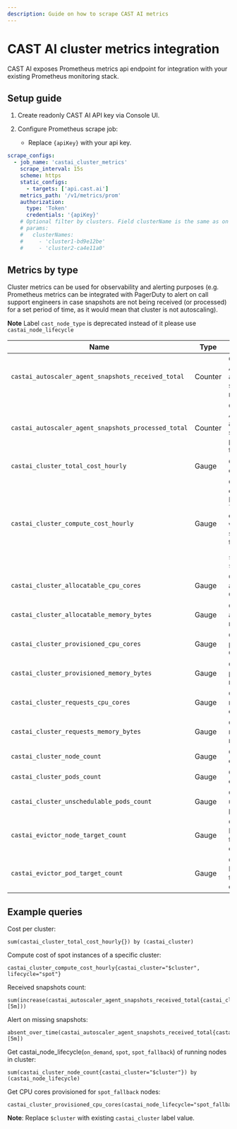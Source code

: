 ```yaml
---
description: Guide on how to scrape CAST AI metrics
---
```


# CAST AI cluster metrics integration

CAST AI exposes Prometheus metrics api endpoint for integration with your existing Prometheus monitoring stack.

## Setup guide

1. Create readonly CAST AI API key via Console UI.

2. Configure Prometheus scrape job:

   - Replace `{apiKey}` with your api key.

```yaml
scrape_configs:
  - job_name: 'castai_cluster_metrics'
    scrape_interval: 15s
    scheme: https
    static_configs:
      - targets: ['api.cast.ai']
    metrics_path: '/v1/metrics/prom'
    authorization:
      type: 'Token'
      credentials: '{apiKey}'
    # Optional filter by clusters. Field clusterName is the same as on GET /v1/kubernetes/external-clusters/{clusterId} response clusterNameId field.
    # params:
    #   clusterNames:
    #     - 'cluster1-bd9e12be'
    #     - 'cluster2-ca4e11a0'
```

## Metrics by type

Cluster metrics can be used for observability and alerting purposes (e.g. Prometheus metrics can be integrated with PagerDuty to alert on call support engineers in case snapshots are not being received (or processed) for a set period of time, as it would mean that cluster is not autoscaling).

**Note** Label `cast_node_type` is deprecated instead of it please use `castai_node_lifecycle`

| Name | Type | Description                                                                       | Action |
| --- | ---|-----------------------------------------------------------------------------------| --- |
| `castai_autoscaler_agent_snapshots_received_total` | Counter | CAST AI Autoscaler agent snapshots received total.                                | Check if Agent is running in the cluster. |
| `castai_autoscaler_agent_snapshots_processed_total` | Counter | CAST AI Autoscaler agent snapshots processed total.                               | Contact CAST AI support. |
| `castai_cluster_total_cost_hourly` | Gauge | Cluster total cost hourly.                                                        | |
| `castai_cluster_compute_cost_hourly` | Gauge | Cluster compute cost. Has a `lifecycle` dimensions which can be summed up to total cost: `[on_demand, spot_fallback, spot]`. | |
| `castai_cluster_allocatable_cpu_cores` | Gauge | Cluster allocatable CPU cores.                                                    |  |
| `castai_cluster_allocatable_memory_bytes` | Gauge | Cluster allocatable memory.                                                       |  |
| `castai_cluster_provisioned_cpu_cores` | Gauge | Cluster provisioned CPU cores.                                                    |  |
| `castai_cluster_provisioned_memory_bytes` | Gauge | Cluster provisioner memory.                                                       |  |
| `castai_cluster_requests_cpu_cores` | Gauge | Cluster requested CPU cores.                                                      |  |
| `castai_cluster_requests_memory_bytes` | Gauge | Cluster requested memory.                                                         |  |
| `castai_cluster_node_count` | Gauge | Cluster nodes count.                                                              |  |
| `castai_cluster_pods_count` | Gauge | Cluster pods count.                                                               |  |
| `castai_cluster_unschedulable_pods_count` | Gauge | Cluster unschedulable pods count.                                                 |  |
| `castai_evictor_node_target_count` | Gauge | CAST AI Evictor targeted nodes count.                                             |  |
| `castai_evictor_pod_target_count` | Gauge | CAST AI Evictor targeted pods count.                                              |  |

## Example queries

Cost per cluster:

```
sum(castai_cluster_total_cost_hourly{}) by (castai_cluster)
```

Compute cost of spot instances of a specific cluster:

```
castai_cluster_compute_cost_hourly{castai_cluster="$cluster", lifecycle="spot"}
```

Received snapshots count:

```
sum(increase(castai_autoscaler_agent_snapshots_received_total{castai_cluster="$cluster"}[5m]))
```

Alert on missing snapshots:

```
absent_over_time(castai_autoscaler_agent_snapshots_received_total{castai_cluster="$cluster"}[5m])
```

Get castai_node_lifecycle(`on_demand`, `spot`, `spot_fallback`) of running nodes in cluster:

```
sum(castai_cluster_node_count{castai_cluster="$cluster"}) by (castai_node_lifecycle)
```

Get CPU cores provisioned for `spot_fallback` nodes:

```
castai_cluster_provisioned_cpu_cores(castai_node_lifecycle="spot_fallback")
```

**Note**: Replace `$cluster` with existing `castai_cluster` label value.
